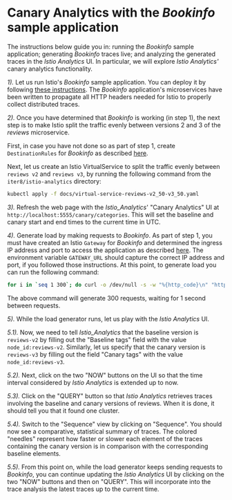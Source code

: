 # Canary Analytics with the _Bookinfo_ sample application

The instructions below guide you in: running the _Bookinfo_ sample application; generating _Bookinfo_ traces live; and analyzing the generated traces in the _Istio Analytics_ UI. In particular, we will explore _Istio Analytics'_ canary analytics functionality.

*1).* Let us run Istio's _Bookinfo_ sample application. You can deploy it by following [these instructions](https://istio.io/docs/examples/bookinfo). The _Bookinfo_ application's microservices have been written to propagate all HTTP headers needed for Istio to properly collect distributed traces.

*2).* Once you have determined that _Bookinfo_ is working (in step 1), the next step is to make Istio split the traffic evenly between versions 2 and 3 of the _reviews_ microservice.

First, in case you have not done so as part of step 1, create `DestinationRules` for _Bookinfo_ as described [here](https://istio.io/docs/examples/bookinfo/#apply-default-destination-rules).

Next, let us create an Istio VirtualService to split the traffic evenly between `reviews v2` and `reviews v3`, by running the following command from the `iter8/istio-analytics` directory:

```bash
kubectl apply -f docs/virtual-service-reviews-v2_50-v3_50.yaml
```

*3).* Refresh the web page with the _Istio_Analytics_' "Canary Analytics" UI at `http://localhost:5555/canary/categories`. This will set the baseline and canary start and end times to the current time in UTC.

*4).* Generate load by making requests to _Bookinfo_. As part of step 1, you must have created an Istio `Gateway` for _Bookinfo_ and determined the ingress IP address and port to access the application as described [here](https://istio.io/docs/examples/bookinfo/#determining-the-ingress-ip-and-port). The environment variable `GATEWAY_URL` should capture the correct IP address and port, if you followed those instructions. At this point, to generate load you can run the following command:

```bash
for i in `seq 1 300`; do curl -o /dev/null -s -w "%{http_code}\n" "http://${GATEWAY_URL}/productpage"; sleep 1; done
```

The above command will generate 300 requests, waiting for 1 second between requests.

*5).* While the load generator runs, let us play with the _Istio Analytics_ UI.

*5.1).* Now, we need to tell _Istio_Analytics_ that the baseline version is `reviews-v2` by filling out the "Baseline tags" field with the value `node_id:reviews-v2`. Similarly, let us specify that the canary version is `reviews-v3` by filling out the field "Canary tags" with the value `node_id:reviews-v3`.

*5.2).* Next, click on the two "NOW" buttons on the UI so that the time interval considered by _Istio Analytics_ is extended up to now.

*5.3).* Click on the "QUERY" button so that _Istio Analytics_ retrieves traces involving the baseline and canary versions of reviews. When it is done, it should tell you that it found one cluster.

*5.4).* Switch to the "Sequence" view by clicking on "Sequence". You should now see a comparative, statistical summary of traces. The colored "needles" represent how faster or slower each element of the traces containing the canary version is in comparison with the corresponding baseline elements.

*5.5).* From this point on, while the load generator keeps sending requests to _Bookinfo_, you can continue updating the _Istio Analytics_ UI by clicking on the two "NOW" buttons and then on "QUERY". This will incorporate into the trace analysis the latest traces up to the current time.